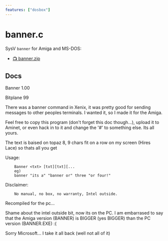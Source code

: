 ```yaml
---
features: ["dosbox"]
---
```


# banner.c

SysV `banner` for Amiga and MS-DOS:

* [📺 banner.zip](banner.dos.zip)

## Docs

Banner 1.00

Bitplane 99

There was a banner command in Xenix, it was pretty good for sending messages
to other peoples terminals.
I wanted it, so I made it for the Amiga.

Feel free to copy this program (don't forget this doc though...), upload it
to Aminet, or even hack in to it and change the '#' to something else.
Its all yours.

The text is baised on topaz 8, 9 chars fit on a row on my screen (Hires Lace)
so thats all you get

Usage:

        Banner <txt> [txt][txt][...
        eg)
        banner "its a" "banner or" three "or four!"


Disclaimer:

        No manual, no box, no warranty, Intel outside.


Recompiled for the pc...

Shame about the intel outside bit, now its on the PC.
I am embarrased to say that the Amiga version (BANNER) is BIGGER
(yes BIGGER) than the PC version (BANNER.EXE) :(

Sorry Microsoft... I take it all back
(well not all of it)

